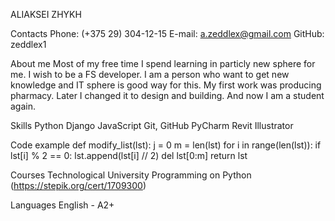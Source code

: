 ALIAKSEI ZHYKH

Contacts
Phone: (+375 29) 304-12-15
E-mail: a.zeddlex@gmail.com
GitHub: zeddlex1

About me
Most of my free time I spend learning in particly new sphere for me. I wish to be a FS developer. I am a person who want to get new knowledge and IT sphere is good way for this. My first work was producing pharmacy. Later I changed it to design and building. And now I am a student again.

Skills
Python
Django
JavaScript
Git, GitHub
PyCharm
Revit
Illustrator

Code example
def modify_list(lst):
    j = 0
    m = len(lst)
    for i in range(len(lst)):
        if lst[i] % 2 == 0:
            lst.append(lst[i] // 2)
    del lst[0:m]
    return lst
    
Courses
Technological University
Programming on Python (https://stepik.org/cert/1709300)

Languages
English - A2+
